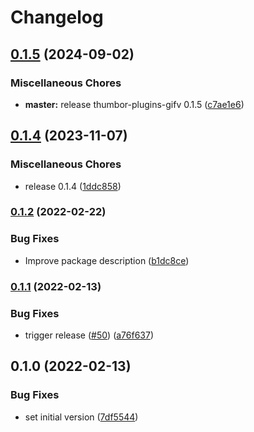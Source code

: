 # Changelog

## [0.1.5](https://github.com/thumbor/thumbor-plugins/compare/thumbor-plugins-jp2-v0.1.4...thumbor-plugins-jp2-v0.1.5) (2024-09-02)


### Miscellaneous Chores

* **master:** release thumbor-plugins-gifv 0.1.5 ([c7ae1e6](https://github.com/thumbor/thumbor-plugins/commit/c7ae1e6cc3ec809de67af747b64a34c41d9de358))

## [0.1.4](https://github.com/thumbor/thumbor-plugins/compare/thumbor-plugins-jp2-v0.1.2...thumbor-plugins-jp2-v0.1.4) (2023-11-07)


### Miscellaneous Chores

* release 0.1.4 ([1ddc858](https://github.com/thumbor/thumbor-plugins/commit/1ddc858bb340cff4383bc6460774f2b56bf32045))

### [0.1.2](https://github.com/thumbor/thumbor-plugins/compare/thumbor-plugins-jp2-v0.1.1...thumbor-plugins-jp2-v0.1.2) (2022-02-22)


### Bug Fixes

* Improve package description ([b1dc8ce](https://github.com/thumbor/thumbor-plugins/commit/b1dc8ce2958ea0fd08d64a776fbe4972844e1247))

### [0.1.1](https://github.com/thumbor/thumbor-plugins/compare/thumbor-plugins-jp2-v0.1.0...thumbor-plugins-jp2-v0.1.1) (2022-02-13)


### Bug Fixes

* trigger release ([#50](https://github.com/thumbor/thumbor-plugins/issues/50)) ([a76f637](https://github.com/thumbor/thumbor-plugins/commit/a76f637ff14c326cb0d7987948a974ba807e83ff))

## 0.1.0 (2022-02-13)


### Bug Fixes

* set initial version ([7df5544](https://github.com/thumbor/thumbor-plugins/commit/7df5544d5c372c05549c1ada1dab294af23c6fcf))
